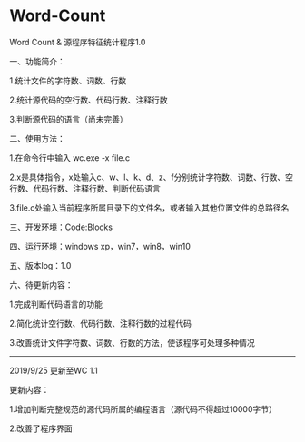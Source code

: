 # Word-Count
Word Count & 源程序特征统计程序1.0
 
一、功能简介：

1.统计文件的字符数、词数、行数

2.统计源代码的空行数、代码行数、注释行数

3.判断源代码的语言（尚未完善）

二、使用方法：

1.在命令行中输入 wc.exe -x file.c

2.x是具体指令，x处输入c、w、l、k、d、z、f分别统计字符数、词数、行数、空行数、代码行数、注释行数、判断代码语言

3.file.c处输入当前程序所属目录下的文件名，或者输入其他位置文件的总路径名

三、开发环境：Code:Blocks

四、运行环境：windows xp，win7，win8，win10

五、版本log：1.0

六、待更新内容：

1.完成判断代码语言的功能

2.简化统计空行数、代码行数、注释行数的过程代码

3.改善统计文件字符数、词数、行数的方法，使该程序可处理多种情况

-----------------------------------------------------------------------------------------------------

2019/9/25 更新至WC 1.1

更新内容：

1.增加判断完整规范的源代码所属的编程语言（源代码不得超过10000字节）

2.改善了程序界面
